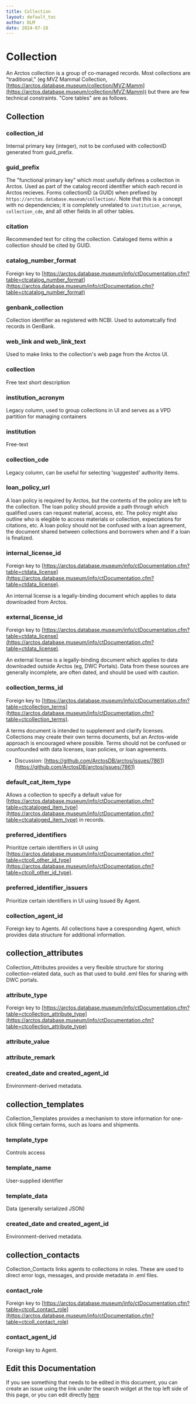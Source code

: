 ```yaml
---
title: Collection
layout: default_toc
author: DLM
date: 2024-07-18
---
```


# Collection

An Arctos collection is a group of co-managed records. Most collections are "traditional," (eg MVZ Mammal Collection, [https://arctos.database.museum/collection/MVZ:Mamm](https://arctos.database.museum/collection/MVZ:Mamm)) but there are few  technical constraints. "Core tables" are as follows.

## Collection

### collection_id

Internal primary key (integer), not to be confused with collectionID generated from guid_prefix.

### guid_prefix

The "functional primary key" which most usefully defines a collection in Arctos. Used as part of the catalog record identifier which each record in Arctos recieves. Forms collectionID (a GUID) when prefixed by ``https://arctos.database.museum/collection/``. Note that this is a concept with no dependencies; it is completely unrelated to ``institution_acronym``, ``collection_cde``, and all other fields in all other tables.

### citation

Recommended text for citing the collection. Cataloged items within a collection should be cited by GUID.

### catalog_number_format

Foreign key to [https://arctos.database.museum/info/ctDocumentation.cfm?table=ctcatalog_number_format](https://arctos.database.museum/info/ctDocumentation.cfm?table=ctcatalog_number_format)

### genbank_collection

Collection identifier as registered with NCBI. Used to automatcally find records in GenBank.

### web_link and web_link_text

Used to make links to the collection's web page from the Arctos UI.

### collection

Free text short description

### institution_acronym

Legacy column, used to group collections in UI and serves as a VPD partition for managing containers


### institution

Free-text

### collection_cde

Legacy column, can be useful for selecting 'suggested' authority items.


### loan_policy_url

A loan policy is required by Arctos, but the contents of the policy are left to the collection. The loan policy should provide a path through which qualified users can request material, access, etc. The policy might also outline who is elegible to access materials or collection, expectations for citations, etc. A loan policy should not be confused with a loan agreement, the document shared between collections and borrowers when and if a loan is finalized.


### internal_license_id

Foreign key to [https://arctos.database.museum/info/ctDocumentation.cfm?table=ctdata_license](https://arctos.database.museum/info/ctDocumentation.cfm?table=ctdata_license).

An internal license is a legally-binding document which applies to data downloaded from Arctos.


### external_license_id

Foreign key to [https://arctos.database.museum/info/ctDocumentation.cfm?table=ctdata_license](https://arctos.database.museum/info/ctDocumentation.cfm?table=ctdata_license). 

An external license is a legally-binding document which applies to data downloaded outside Arctos (eg, DWC Portals). Data from these sources are generally incomplete, are often dated, and should be used with caution.


### collection_terms_id

Foreign key to [https://arctos.database.museum/info/ctDocumentation.cfm?table=ctcollection_terms](https://arctos.database.museum/info/ctDocumentation.cfm?table=ctcollection_terms).

A terms document is intended to supplement and clarify licenses. Collections may create their own terms documents, but an Arctos-wide approach is encouraged where possible. Terms should not be confused or counfounded with data licenses, loan policies, or loan agreements.

* Discussion: [https://github.com/ArctosDB/arctos/issues/7861](https://github.com/ArctosDB/arctos/issues/7861)


### default_cat_item_type

Allows a collection to specify a default value for [https://arctos.database.museum/info/ctDocumentation.cfm?table=ctcataloged_item_type](https://arctos.database.museum/info/ctDocumentation.cfm?table=ctcataloged_item_type) in records.


### preferred_identifiers 

Prioritize certain identifiers in UI using [https://arctos.database.museum/info/ctDocumentation.cfm?table=ctcoll_other_id_type](https://arctos.database.museum/info/ctDocumentation.cfm?table=ctcoll_other_id_type).

### preferred_identifier_issuers 

Prioritize certain identifiers in UI using Issued By Agent.

### collection_agent_id

Foreign key to Agents. All collections have a coresponding Agent, which provides data structure for additional information.

## collection_attributes

Collection_Attributes provides a very flexible structure for storing collection-related data, such as that used to build .eml files for sharing with DWC portals.


### attribute_type

Foreign key to [https://arctos.database.museum/info/ctDocumentation.cfm?table=ctcollection_attribute_type](https://arctos.database.museum/info/ctDocumentation.cfm?table=ctcollection_attribute_type)

### attribute_value

### attribute_remark

### created_date and created_agent_id

Environment-derived metadata.

## collection_templates

Collection_Templates provides a mechanism to store information for one-click filling certain forms, such as loans and shipments.

### template_type

Controls access

### template_name 

User-supplied identifier

### template_data

Data (generally serialized JSON)


### created_date and created_agent_id

Environment-derived metadata.



## collection_contacts

Collection_Contacts links agents to collections in roles. These are used to direct error logs, messages, and provide metadata in .eml files.



### contact_role

Foreign key to [https://arctos.database.museum/info/ctDocumentation.cfm?table=ctcoll_contact_role](https://arctos.database.museum/info/ctDocumentation.cfm?table=ctcoll_contact_role)

### contact_agent_id

Foreign key to Agent.


## Edit this Documentation

If you see something that needs to be edited in this document, you can create an issue using the link under the search widget at the top left side of this page, or you can edit directly [here](https://github.com/ArctosDB/documentation-wiki/edit/gh-pages/_documentation/collection.markdown)
